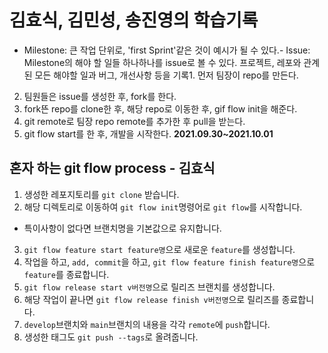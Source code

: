 # 김효식, 김민성, 송진영의 학습기록

- Milestone: 큰 작업 단위로, 'first Sprint'같은 것이 예시가 될 수 있다.- Issue: Milestone의 해야 할 일들 하나하나를 issue로 볼 수 있다. 프로젝트, 레포와 관계된 모든 해야할 일과 버그, 개선사항 등을 기록1. 먼저 팀장이 repo를 만든다.
2. 팀원들은 issue를 생성한 후, fork를 한다.
3. fork뜬 repo를 clone한 후, 해당 repo로 이동한 후, gif flow init을 해준다.
4. git remote로 팀장 repo remote를 추가한 후 pull을 받는다.
4. git flow start를 한 후, 개발을 시작한다.
**2021.09.30~2021.10.01**

## 혼자 하는 git flow process - 김효식
1. 생성한 레포지토리를 `git clone` 받습니다.
2. 해당 디렉토리로 이동하여 `git flow init`명령어로 `git flow`를 시작합니다.
- 특이사항이 없다면 브랜치명을 기본값으로 유지합니다.
3. `git flow feature start feature명`으로 새로운 `feature`를 생성합니다.
4. 작업을 하고, `add, commit`을 하고, `git flow feature finish feature명`으로 `feature`를 종료합니다.
5. `git flow release start v버전명`으로 릴리즈 브랜치를 생성합니다.
6. 해당 작업이 끝나면 `git flow release finish v버전명`으로 릴리즈를 종료합니다.
7. `develop`브랜치와 `main`브랜치의 내용을 각각 `remote`에 `push`합니다.
8. 생성한 태그도 `git push --tags`로 올려줍니다.
